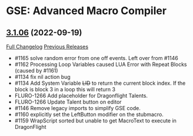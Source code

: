 # GSE: Advanced Macro Compiler

## [3.1.06](https://github.com/TimothyLuke/GSE-Advanced-Macro-Compiler/tree/3.1.06) (2022-09-19)
[Full Changelog](https://github.com/TimothyLuke/GSE-Advanced-Macro-Compiler/compare/3.1.05...3.1.06) [Previous Releases](https://github.com/TimothyLuke/GSE-Advanced-Macro-Compiler/releases)

- #1165 solve random error from one off events. Left over from #1146  
- #1162 Processing Loop Variables caused LUA Error with Repeat Blocks (caused by #1161)  
- #1134 fix nil action bug  
- #1134 Add System Variable ~~LID~~ to return the current block index.  If the block is block 3 in a loop this will return 3  
- FLURO-1266 Add placeholder for Dragonflight Talents.  
- FLURO-1266 Update Talent button on editor  
- #1146 Remove legacy imports to simplify GSE code.  
- #1160 explicitly set the LeftButton modifier on the stubmacro.  
- #1159 WrapScript sorted but unable to get MacroText to execute in DragonFlight  
